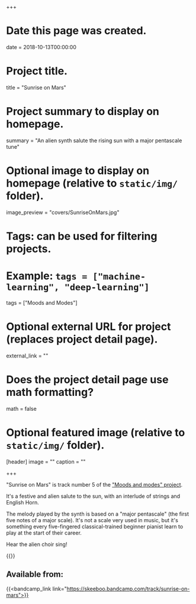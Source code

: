 +++
# Date this page was created.
date = 2018-10-13T00:00:00

# Project title.
title = "Sunrise on Mars"

# Project summary to display on homepage.
summary = "An alien synth salute the rising sun with a major pentascale tune"

# Optional image to display on homepage (relative to `static/img/` folder).
image_preview = "covers/SunriseOnMars.jpg"

# Tags: can be used for filtering projects.
# Example: `tags = ["machine-learning", "deep-learning"]`
tags = ["Moods and Modes"]

# Optional external URL for project (replaces project detail page).
external_link = ""

# Does the project detail page use math formatting?
math = false

# Optional featured image (relative to `static/img/` folder).
[header]
image = ""
caption = ""

+++

"Sunrise on Mars" is track number 5 of the ["Moods and modes" project](/music). 

It's a festive and alien salute to the sun, with an interlude of strings and English Horn.

The melody played by the synth is based on a "major pentascale" (the first five notes of a major scale). It's not a scale very used in music, but it's something every five-fingered classical-trained beginner pianist learn to play at the start of their career.  

Hear the alien choir sing!



{{<bandcamp title="Sunrise On Mars" track="3616695239" link="https://skeeboo.bandcamp.com/track/sunrise-on-mars">}}

## Available from:

{{<bandcamp_link link="https://skeeboo.bandcamp.com/track/sunrise-on-mars">}}


